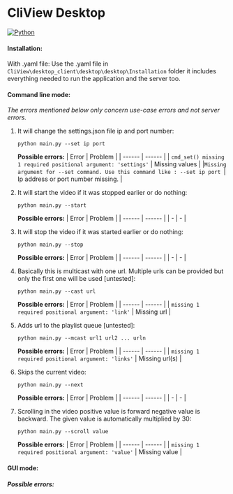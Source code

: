 # CliView Desktop

[![Python](https://www.python.org/static/community_logos/python-powered-w-200x80.png)](https://www.python.org/)

#### Installation:
 With .yaml file:
    Use the .yaml file in ```CliView\desktop_client\desktop\desktop\Installation``` folder it includes everything needed to run the application and the server too.

#### Command line mode:
*The errors mentioned below only concern use-case errors and not server errors.*
1. It will change the settings.json file ip and port number:
    ```
    python main.py --set ip port
    ```
    **Possible errors:**
    | Error | Problem |
    | ------ | ------ |
    | ```cmd_set() missing 1 required positional argument: 'settings'``` | Missing values |
    |```Missing argument for --set command. Use this command like : --set ip port ```| Ip address or port number missing. |
    
1. It will start the video if it was stopped earlier or do nothing:
    ```
    python main.py --start
    ```
    
    **Possible errors:**
    | Error | Problem |
    | ------ | ------ |
    | - | - |
    
1. It will stop the video if it was started earlier or do nothing:
    ```
    python main.py --stop
    ```
    
    **Possible errors:**
    | Error | Problem |
    | ------ | ------ |
    | - | - |

1. Basically this is multicast with one url. Multiple urls can be provided but only the first one will be used [untested]:
    ```
    python main.py --cast url
    ```
    
    **Possible errors:**
    | Error | Problem |
    | ------ | ------ |
    | ```missing 1 required positional argument: 'link'``` | Missing url |

1. Adds url to the playlist queue  [untested]:
    ```
    python main.py --mcast url1 url2 ... urln
    ```
     **Possible errors:**
    | Error | Problem |
    | ------ | ------ |
    | ```missing 1 required positional argument: 'links'``` | Missing url(s) |
    
1. Skips the current video:
    ```
    python main.py --next
    ```
     **Possible errors:**
    | Error | Problem |
    | ------ | ------ |
    | - | - |
    
1. Scrolling in the video positive value is forward negative value is backward. The given value is automatically multiplied by 30:
    ```
    python main.py --scroll value
    ```
    
    **Possible errors:**
    | Error | Problem |
    | ------ | ------ |
    | ```missing 1 required positional argument: 'value'``` | Missing value |
    

    
#### GUI mode:
##### Possible errors: